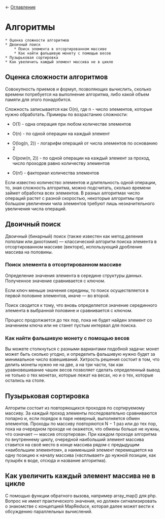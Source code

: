 ← [Оглавление](https://github.com/lutov/interview/blob/main/README.md)

# Алгоритмы

    * Оценка сложности алгоритмов
    * Двоичный поиск
        * Поиск элемента в отсортированном массиве
        * Как найти фальшивую монету с помощью весов
    * Пузырьковая сортировка
    * Как увеличить каждый элемент массива не в цикле

## Оценка сложности алгоритмов

Совокупность приемов и формул, позволяющих вычислить, сколько времени потребуется на выполнение алгоритма, либо какой объем памяти для этого понадобится.

Сложность записывается как O(n), где n - число элементов, которые нужно обработать. Примеры по возрастанию сложности:

* O(1) - одна операция при любом количестве элементов

* O(n) - по одной операции на каждый элемент

* O(log(n, 2)) - логарифм операций от числа элементов по основанию 2

* O(pow(n, 2)) - по одной операции на каждый элемент за проход, число проходов равно количеству элементов
    
* O(n!) - факториал количества элементов

Если известно количество элементов и длительность одной операции, то, зная сложность алгоритма, можно подсчитать, сколько времени займет обработка всех элементов. В разных алгоритмах число операций растет с разной скоростью, некоторые алгоритмы при большом увеличении чила элементов требуют лишь незначительного увеличения числа операций.

## Двоичный поиск

Двоичный (бинарный) поиск (также известен как метод деления пополам или дихотомия) — классический алгоритм поиска элемента в отсортированном массиве (векторе), использующий дробление массива на половины.

### Поиск элемента в отсортированном массиве

Определение значения элемента в середине структуры данных. Полученное значение сравнивается с ключом.

Если ключ меньше значения середины, то поиск осуществляется в первой половине элементов, иначе — во второй.

Поиск сводится к тому, что вновь определяется значение серединного элемента в выбранной половине и сравнивается с ключом.

Процесс продолжается до тех пор, пока не будет найден элемент со значением ключа или не станет пустым интервал для поиска.

### Как найти фальшивую монету с помощью весов

Вы можете столкнуться с разными вариантами подобной задачи: монет может быть сколько угодно, и определить фальшивую нужно будет за минимальное число взвешиваний. Хитрость решения состоит в том, что делить монеты нужно не на две, а на три части, так как уравновешивание чашек весов позволяет сделать определенный вывод не только о тех монетах, которые лежат на весах, но и о тех, которые остались на столе.

## Пузырьковая сортировка

Алгоритм состоит из повторяющихся проходов по сортируемому массиву. За каждый проход элементы последовательно сравниваются попарно и, если порядок в паре неверный, выполняется обмен элементов. Проходы по массиву повторяются N − 1 раз или до тех пор, пока на очередном проходе не окажется, что обмены больше не нужны, что означает — массив отсортирован. При каждом проходе алгоритма по внутреннему циклу, очередной наибольший элемент массива ставится на своё место в конце массива рядом с предыдущим «наибольшим элементом», а наименьший элемент перемещается на одну позицию к началу массива («всплывает» до нужной позиции, как пузырёк в воде, отсюда и название алгоритма).

## Как увеличить каждый элемент массива не в цикле

С помощью функции обратного вызова, например array_map() для php. Вопрос не имеет практического значения, но должен сигнализировать о знакомстве с концепцией MapReduce, которая далее может вести к обсуждению параллельных вычислений.

